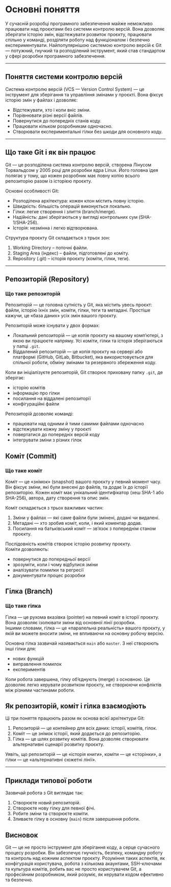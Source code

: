 # Основні поняття

У сучасній розробці програмного забезпечення майже неможливо працювати над проєктами без системи контролю версій. Вона
дозволяє зберігати історію змін, відстежувати розвиток проєкту, працювати спільно у команді, розділяти роботу над
функціоналом і безпечно експериментувати. Найпопулярнішою системою контролю версій є Git — потужний, гнучкий та
розподілений інструмент, який став стандартом у сфері розробки програмного забезпечення.

---

## Поняття системи контролю версій

Система контролю версій (VCS — Version Control System) — це інструмент для зберігання та управління змінами у проєкті.
Вона фіксує історію змін у файлах і дозволяє:

- Відстежувати, хто і коли вніс зміни.
- Порівнювати різні версії файлів.
- Повернутися до попередніх станів коду.
- Працювати кільком розробникам одночасно.
- Створювати експериментальні гілки без шкоди для основного коду.

---

## Що таке Git і як він працює

Git — це розподілена система контролю версій, створена Лінусом Торвальдсом у 2005 році для розробки ядра Linux. Його
головна ідея полягає у тому, що кожен розробник має повну копію всього репозиторію разом із історією проєкту.

Основні особливості Git:

- Розподілена архітектура: кожен клон містить повну історію.
- Швидкість: більшість операцій виконується локально.
- Гілки: легке створення і злиття (branch/merge).
- Надійність: дані зберігаються у вигляді контрольних сум (SHA-1/SHA-256).
- Історія: незмінна і легко відтворювана.

Структура проєкту Git складається з трьох зон:

1. Working Directory – поточні файли.
2. Staging Area (індекс) – файли, підготовлені до коміту.
3. Repository (.git) – історія проєкту (коміти, гілки, теги).

---

## Репозиторій (Repository)

### Що таке репозиторій

Репозиторій — це головна сутність у Git, яка містить увесь проєкт: файли, історію їхніх змін, коміти, гілки, теги та
метадані. Простіше кажучи, це «база даних» усіх змін вашого проєкту.

Репозиторій може існувати у двох формах:

- Локальний репозиторій — це копія проєкту на вашому комп’ютері, з якою ви працюєте напряму. Усі коміти, гілки та
  історія зберігаються у папці `.git`.
- Віддалений репозиторій — це копія проєкту на сервері або платформі (GitHub, GitLab, Bitbucket), яка використовується
  для спільної роботи, обміну змінами та резервного збереження коду.

Коли ви ініціалізуєте репозиторій, Git створює приховану папку `.git`, де зберігає:

- історію комітів
- інформацію про гілки
- посилання на віддалені репозиторії
- конфігураційні файли

Репозиторій дозволяє команді:

- працювати над одними й тими самими файлами одночасно
- відстежувати кожну зміну у проєкті
- повертатися до попередніх версій коду
- інтегрувати зміни з різних гілок

## Коміт (Commit)

### Що таке коміт

Коміт — це «знімок» (snapshot) вашого проєкту у певний момент часу. Він фіксує зміни, які були внесені до файлів, та
додає їх до історії репозиторію. Кожен коміт має унікальний ідентифікатор (хеш SHA-1 або SHA-256), автора, дату
створення та опис змін.

Коміт складається з трьох важливих частин:

1. Зміни у файлах — які саме файли були змінені, додані чи видалені.
2. Метадані — хто зробив коміт, коли, і який коментар додав.
3. Посилання на батьківський коміт — зв’язок з попереднім станом проєкту.

Послідовність комітів створює історію розвитку проєкту.  
Коміти дозволяють:

- повернутися до попередньої версії
- зрозуміти, коли і чому відбулися зміни
- аналізувати помилки та регресії
- документувати процес розробки

## Гілка (Branch)

### Що таке гілка

Гілка — це рухома вказівка (pointer) на певний коміт в історії проєкту. Вона дозволяє ізолювати зміни від основної лінії
розробки.  
Іншими словами, гілка — це «паралельна реальність» вашого проєкту, у якій ви можете вносити зміни, не впливаючи на
основну робочу версію.

Основна гілка зазвичай називається `main` або `master`. З неї створюють інші гілки для:

- нових функцій
- виправлення помилок
- експериментів

Коли робота завершена, гілку об’єднують (merge) з основною. Це дозволяє легко керувати розвитком проєкту, не створюючи
конфліктів між різними частинами роботи.

## Як репозиторій, коміт і гілка взаємодіють

Ці три поняття працюють разом як основа всієї архітектури Git:

1. Репозиторій — це контейнер для всіх даних: історії, комітів, гілок.
2. Коміт — це знімок історії, який додається до репозиторію.
3. Гілка — це шлях розвитку комітів. Вона дозволяє створювати альтернативні сценарії розвитку проєкту.

Уявіть, що репозиторій — це «історія книги», коміти — це «сторінки», а гілки — це «альтернативні сюжетні лінії».

---

## Приклади типової роботи

Зазвичай робота з Git виглядає так:

1. Створюєте новий репозиторій.
2. Створюєте нову гілку для певної фічі.
3. Робите зміни та створюєте коміти.
4. Зливаєте гілку в основну (`main`) після завершення роботи.


## Висновок

Git — це не просто інструмент для зберігання коду, а серце сучасного процесу розробки. Він забезпечує гнучкість,
безпеку, командну роботу та контроль над кожним аспектом проєкту. Розуміння таких аспектів, як конфігурація користувача,
робота з кількома акаунтами, SSH-ключами та культура комітів, робить вас не просто користувачем Git, а професійним
розробником, який розуміє, як керувати кодом ефективно та безпечно.

